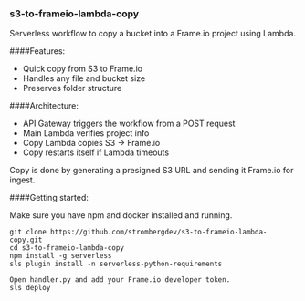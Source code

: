 ### s3-to-frameio-lambda-copy

Serverless workflow to copy a bucket into a Frame.io project using Lambda.

####Features:
- Quick copy from S3 to Frame.io
- Handles any file and bucket size
- Preserves folder structure

####Architecture:

- API Gateway triggers the workflow from a POST request
- Main Lambda verifies project info
- Copy Lambda copies S3 -> Frame.io
- Copy restarts itself if Lambda timeouts

Copy is done by generating a presigned S3 URL and sending it Frame.io for ingest.

####Getting started:

Make sure you have npm and docker installed and running.
    
    git clone https://github.com/strombergdev/s3-to-frameio-lambda-copy.git
    cd s3-to-frameio-lambda-copy 
    npm install -g serverless
    sls plugin install -n serverless-python-requirements
    
    Open handler.py and add your Frame.io developer token.
    sls deploy